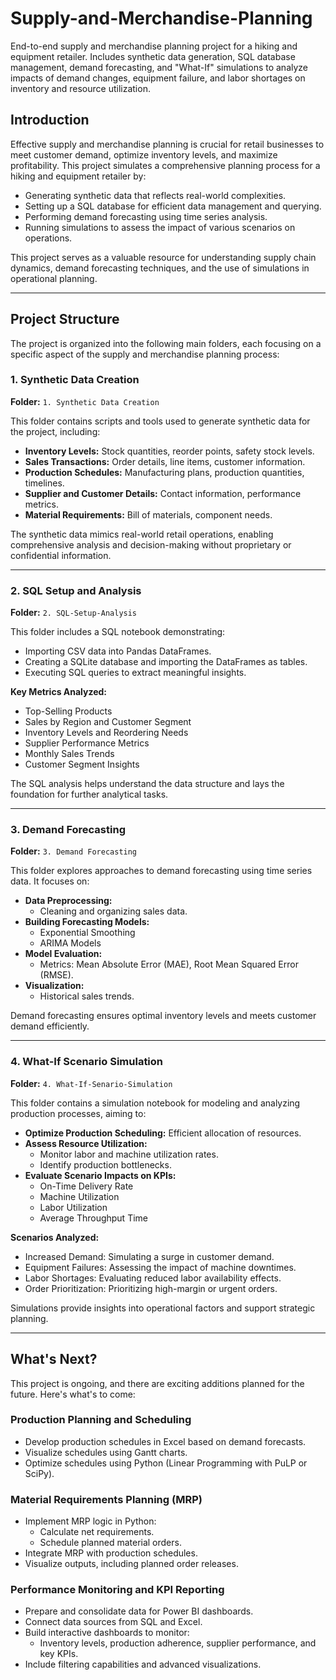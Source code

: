 # Supply-and-Merchandise-Planning
End-to-end supply and merchandise planning project for a hiking and equipment retailer. Includes synthetic data generation, SQL database management, demand forecasting, and "What-If" simulations to analyze impacts of demand changes, equipment failure, and labor shortages on inventory and resource utilization. 

## Introduction
Effective supply and merchandise planning is crucial for retail businesses to meet customer demand, optimize inventory levels, and maximize profitability. This project simulates a comprehensive planning process for a hiking and equipment retailer by:

- Generating synthetic data that reflects real-world complexities.
- Setting up a SQL database for efficient data management and querying.
- Performing demand forecasting using time series analysis.
- Running simulations to assess the impact of various scenarios on operations.

This project serves as a valuable resource for understanding supply chain dynamics, demand forecasting techniques, and the use of simulations in operational planning.

---

## Project Structure
The project is organized into the following main folders, each focusing on a specific aspect of the supply and merchandise planning process:

### 1. Synthetic Data Creation
**Folder:** `1. Synthetic Data Creation`

This folder contains scripts and tools used to generate synthetic data for the project, including:

- **Inventory Levels:** Stock quantities, reorder points, safety stock levels.
- **Sales Transactions:** Order details, line items, customer information.
- **Production Schedules:** Manufacturing plans, production quantities, timelines.
- **Supplier and Customer Details:** Contact information, performance metrics.
- **Material Requirements:** Bill of materials, component needs.

The synthetic data mimics real-world retail operations, enabling comprehensive analysis and decision-making without proprietary or confidential information.

---

### 2. SQL Setup and Analysis
**Folder:** `2. SQL-Setup-Analysis`

This folder includes a SQL notebook demonstrating:

- Importing CSV data into Pandas DataFrames.
- Creating a SQLite database and importing the DataFrames as tables.
- Executing SQL queries to extract meaningful insights.

**Key Metrics Analyzed:**
- Top-Selling Products
- Sales by Region and Customer Segment
- Inventory Levels and Reordering Needs
- Supplier Performance Metrics
- Monthly Sales Trends
- Customer Segment Insights

The SQL analysis helps understand the data structure and lays the foundation for further analytical tasks.

---

### 3. Demand Forecasting
**Folder:** `3. Demand Forecasting`

This folder explores approaches to demand forecasting using time series data. It focuses on:

- **Data Preprocessing:**
  - Cleaning and organizing sales data.
- **Building Forecasting Models:**
  - Exponential Smoothing 
  - ARIMA Models
- **Model Evaluation:**
  - Metrics: Mean Absolute Error (MAE), Root Mean Squared Error (RMSE).
- **Visualization:**
  - Historical sales trends.

Demand forecasting ensures optimal inventory levels and meets customer demand efficiently.

---

### 4. What-If Scenario Simulation
**Folder:** `4. What-If-Senario-Simulation`

This folder contains a simulation notebook for modeling and analyzing production processes, aiming to:

- **Optimize Production Scheduling:** Efficient allocation of resources.
- **Assess Resource Utilization:**
  - Monitor labor and machine utilization rates.
  - Identify production bottlenecks.
- **Evaluate Scenario Impacts on KPIs:**
  - On-Time Delivery Rate
  - Machine Utilization
  - Labor Utilization
  - Average Throughput Time

**Scenarios Analyzed:**
- Increased Demand: Simulating a surge in customer demand.
- Equipment Failures: Assessing the impact of machine downtimes.
- Labor Shortages: Evaluating reduced labor availability effects.
- Order Prioritization: Prioritizing high-margin or urgent orders.

Simulations provide insights into operational factors and support strategic planning.

---

## What's Next?
This project is ongoing, and there are exciting additions planned for the future. Here's  what's to come:

### Production Planning and Scheduling

  - Develop production schedules in Excel based on demand forecasts.
  - Visualize schedules using Gantt charts.
  - Optimize schedules using Python (Linear Programming with PuLP or SciPy).

### Material Requirements Planning (MRP)
  - Implement MRP logic in Python:
    - Calculate net requirements.
    - Schedule planned material orders.
  - Integrate MRP with production schedules.
  - Visualize outputs, including planned order releases.

### Performance Monitoring and KPI Reporting
  - Prepare and consolidate data for Power BI dashboards.
  - Connect data sources from SQL and Excel.
  - Build interactive dashboards to monitor:
    - Inventory levels, production adherence, supplier performance, and key KPIs.
  - Include filtering capabilities and advanced visualizations.




